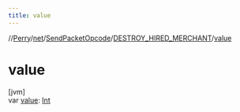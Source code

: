 ```yaml
---
title: value
---
```

//[Perry](../../../../index.html)/[net](../../index.html)/[SendPacketOpcode](../index.html)/[DESTROY_HIRED_MERCHANT](index.html)/[value](value.html)



# value



[jvm]\
var [value](value.html): [Int](https://kotlinlang.org/api/latest/jvm/stdlib/kotlin/-int/index.html)




